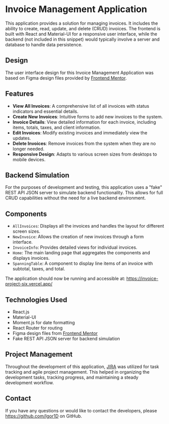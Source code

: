 # Invoice Management Application

This application provides a solution for managing invoices. It includes the ability to create, read, update, and delete (CRUD) invoices. The frontend is built with React and Material-UI for a responsive user interface, while the backend (not included in this snippet) would typically involve a server and database to handle data persistence.

## Design

The user interface design for this Invoice Management Application was based on Figma design files provided by [Frontend Mentor](https://www.frontendmentor.io).

## Features

- **View All Invoices**: A comprehensive list of all invoices with status indicators and essential details.
- **Create New Invoices**: Intuitive forms to add new invoices to the system.
- **Invoice Details**: View detailed information for each invoice, including items, totals, taxes, and client information.
- **Edit Invoices**: Modify existing invoices and immediately view the updates.
- **Delete Invoices**: Remove invoices from the system when they are no longer needed.
- **Responsive Design**: Adapts to various screen sizes from desktops to mobile devices.

## Backend Simulation

For the purposes of development and testing, this application uses a "fake" REST API JSON server to simulate backend functionality. This allows for full CRUD capabilities without the need for a live backend environment.

## Components

- `AllInvoices`: Displays all the invoices and handles the layout for different screen sizes.
- `NewInvoice`: Allows the creation of new invoices through a form interface.
- `InvoiceInfo`: Provides detailed views for individual invoices.
- `Home`: The main landing page that aggregates the components and displays invoices.
- `SpanningTable`: A component to display line items of an invoice with subtotal, taxes, and total.

The application should now be running and accessible at: https://invoice-project-six.vercel.app/

## Technologies Used

- React.js
- Material-UI
- Moment.js for date formatting
- React Router for routing
- Figma design files from [Frontend Mentor](https://www.frontendmentor.io)
- Fake REST API JSON server for backend simulation

## Project Management

Throughout the development of this application, [JIRA](https://www.atlassian.com/software/jira) was utilized for task tracking and agile project management. This helped in organizing the development tasks, tracking progress, and maintaining a steady development workflow.

## Contact

If you have any questions or would like to contact the developers, please https://github.com/Igor1D on GitHub.